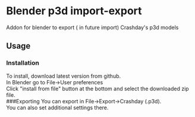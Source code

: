 # Blender p3d import-export
Addon for blender to export ( in future import) Crashday's p3d models

## Usage
### Installation
To install, download latest version from github.  
In Blender go to File->User preferences  
Click "install from file" button at the bottom and select the downloaded zip file.  
###Exporting
You can export in File->Export->Crashday (.p3d).  
You can also set additional settings there.  